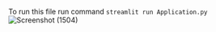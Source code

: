 To run this file 
run command 
``streamlit run Application.py``
![Screenshot (1504)](https://user-images.githubusercontent.com/55429956/143924521-c55bb63d-483b-4ef1-aaad-5ce73cbaa9d0.png)
